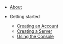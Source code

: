 - [About](about.md)

- Getting started

  - [Creating an Account](GettingStarted/AccountCreation.md)
  - [Creating a Server](GettingStarted/ServerCreation.md)
  - [Using the Console](GettingStarted/UsingConsole.md)
